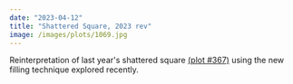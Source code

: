 ```yaml
---
date: "2023-04-12"
title: "Shattered Square, 2023 rev"
image: /images/plots/1069.jpg
---
```


Reinterpretation of last year's shattered square [(plot #367)](https://greweb.me/plots/367) using the new filling technique explored recently.